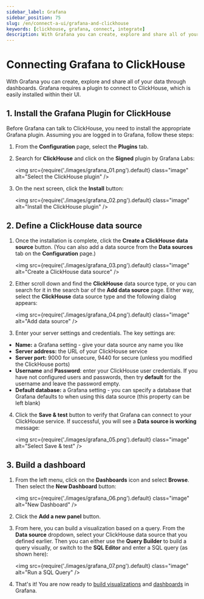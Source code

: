 ```yaml
---
sidebar_label: Grafana
sidebar_position: 75
slug: /en/connect-a-ui/grafana-and-clickhouse
keywords: [clickhouse, grafana, connect, integrate]
description: With Grafana you can create, explore and share all of your data through dashboards.
---
```


# Connecting Grafana to ClickHouse

With Grafana you can create, explore and share all of your data through dashboards. Grafana requires a plugin to connect to ClickHouse, which is easily installed within their UI.

## 1.  Install the Grafana Plugin for ClickHouse

Before Grafana can talk to ClickHouse, you need to install the appropriate Grafana plugin. Assuming you are logged in to Grafana, follow these steps:

1. From the **Configuration** page, select the **Plugins** tab.

2. Search for **ClickHouse** and click on the **Signed** plugin by Grafana Labs:

    <img src={require('./images/grafana_01.png').default} class="image" alt="Select the ClickHouse plugin" />

3. On the next screen, click the **Install** button:

    <img src={require('./images/grafana_02.png').default} class="image" alt="Install the ClickHouse plugin" />

## 2. Define a ClickHouse data source

1. Once the installation is complete, click the **Create a ClickHouse data source** button. (You can also add a data source from the **Data sources** tab on the **Configuration** page.)

    <img src={require('./images/grafana_03.png').default} class="image" alt="Create a ClickHouse data source" />

2. Either scroll down and find the **ClickHouse** data source type, or you can search for it in the search bar of the **Add data source** page. Either way, select the **ClickHouse** data source type and the following dialog appears:

    <img src={require('./images/grafana_04.png').default} class="image" alt="Add data source" />

3. Enter your server settings and credentials. The key settings are:

- **Name:** a Grafana setting - give your data source any name you like
- **Server address:** the URL of your ClickHouse service
- **Server port:** 9000 for unsecure, 9440 for secure (unless you modified the ClickHouse ports)
- **Username** and **Password**: enter your ClickHouse user credentials. If you have not configured users and passwords, then try **default** for the username and leave the password empty.
- **Default database:** a Grafana setting - you can specify a database that Grafana defaults to when using this data source (this property can be left blank)

4. Click the **Save & test** button to verify that Grafana can connect to your ClickHouse service. If successful, you will see a **Data source is working** message:

    <img src={require('./images/grafana_05.png').default} class="image" alt="Select Save & test" />

## 3. Build a dashboard

1. From the left menu, click on the **Dashboards** icon and select **Browse**. Then select the **New Dashboard** button:

    <img src={require('./images/grafana_06.png').default} class="image" alt="New Dashboard" />

2. Click the **Add a new panel** button.

3. From here, you can build a visualization based on a query. From the **Data source** dropdown, select your ClickHouse data source that you defined earlier. Then you can either use the **Query Builder** to build a query visually, or switch to the **SQL Editor** and enter a SQL query (as shown here):

    <img src={require('./images/grafana_07.png').default} class="image" alt="Run a SQL Query" />

4. That's it! You are now ready to <a href="https://grafana.com/docs/grafana/latest/visualizations/" target="_blank">build visualizations</a> and <a href="https://grafana.com/docs/grafana/latest/dashboards/" target="_blank">dashboards</a> in Grafana.
